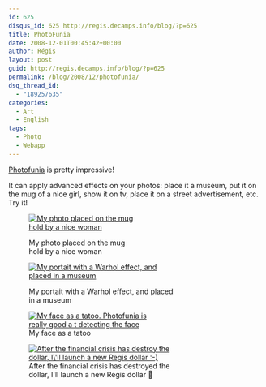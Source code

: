 ```yaml
---
id: 625
disqus_id: 625 http://regis.decamps.info/blog/?p=625
title: PhotoFunia
date: 2008-12-01T00:45:42+00:00
author: Régis
layout: post
guid: http://regis.decamps.info/blog/?p=625
permalink: /blog/2008/12/photofunia/
dsq_thread_id:
  - "189257635"
categories:
  - Art
  - English
tags:
  - Photo
  - Webapp
---
```

[Photofunia](http://www.photofunia.com/) is pretty impressive!

It can apply advanced effects on your photos: place it a museum, put it on the mug of a nice girl, show it on tv, place it on a street advertisement, etc. Try it!<figure id="attachment_627" style="width: 213px" class="wp-caption aligncenter">

[<img src="/blog/wp-content/uploads/2008/12/photofunia_df12f5-213x300.jpg" alt="My photo placed on the mug hold by a nice woman" title="I\&#039;m on a mug" width="213" height="300" class="size-medium wp-image-627" srcset="/blog/wp-content/uploads/2008/12/photofunia_df12f5-213x300.jpg 213w, /blog/wp-content/uploads/2008/12/photofunia_df12f5.jpg 499w" sizes="(max-width: 213px) 100vw, 213px" />](/blog/wp-content/uploads/2008/12/photofunia_df12f5.jpg)<figcaption class="wp-caption-text">My photo placed on the mug hold by a nice woman</figcaption></figure> 

<!--more--><figure id="attachment_626" style="width: 300px" class="wp-caption aligncenter">

[<img src="/blog/wp-content/uploads/2008/12/photofunia_df11c7-300x264.jpg" alt="My portait with a Warhol effect, and placed in a museum" title="Andy Warhol effect" width="300" height="264" class="size-medium wp-image-626" srcset="/blog/wp-content/uploads/2008/12/photofunia_df11c7-300x264.jpg 300w, /blog/wp-content/uploads/2008/12/photofunia_df11c7.jpg 600w" sizes="(max-width: 300px) 100vw, 300px" />](/blog/wp-content/uploads/2008/12/photofunia_df11c7.jpg)<figcaption class="wp-caption-text">My portait with a Warhol effect, and placed in a museum</figcaption></figure> <figure id="attachment_628" style="width: 250px" class="wp-caption alignnone">[<img src="/blog/wp-content/uploads/2008/12/photofunia_df36da2-250x300.jpg" alt="My face as a tatoo. Photofunia is really good a t detecting the face" title="Tatoo" width="250" height="300" class="size-medium wp-image-628" srcset="/blog/wp-content/uploads/2008/12/photofunia_df36da2-250x300.jpg 250w, /blog/wp-content/uploads/2008/12/photofunia_df36da2.jpg 585w" sizes="(max-width: 250px) 100vw, 250px" />](/blog/wp-content/uploads/2008/12/photofunia_df36da2.jpg)<figcaption class="wp-caption-text">My face as a tatoo</figcaption></figure> <figure id="attachment_631" style="width: 300px" class="wp-caption alignnone">[<img src="/blog/wp-content/uploads/2008/12/photofunia_df4507-300x263.jpg" alt="After the financial crisis has destroy the dollar, I\&#039;ll launch a new Regis dollar :-)" title="New version of the dollar" width="300" height="263" class="size-medium wp-image-631" srcset="/blog/wp-content/uploads/2008/12/photofunia_df4507-300x263.jpg 300w, /blog/wp-content/uploads/2008/12/photofunia_df4507.jpg 600w" sizes="(max-width: 300px) 100vw, 300px" />](/blog/wp-content/uploads/2008/12/photofunia_df4507.jpg)<figcaption class="wp-caption-text">After the financial crisis has destroyed the dollar, I'll launch a new Regis dollar 🙂</figcaption></figure>
